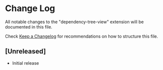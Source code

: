 # Change Log

All notable changes to the "dependency-tree-view" extension will be documented in this file.

Check [Keep a Changelog](http://keepachangelog.com/) for recommendations on how to structure this file.

## [Unreleased]

- Initial release